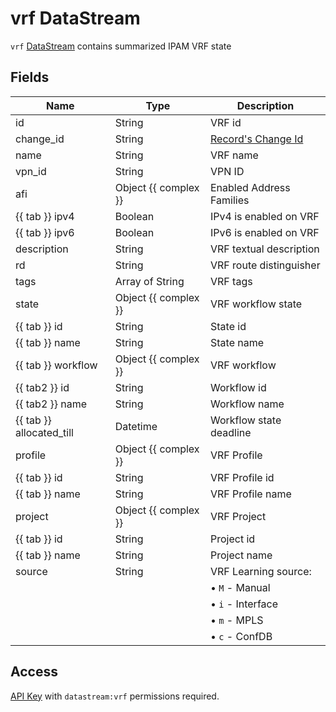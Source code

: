 # vrf DataStream

`vrf` [DataStream](index.md) contains summarized IPAM VRF state

## Fields

| Name                     | Type                 | Description                              |
| ------------------------ | -------------------- | ---------------------------------------- |
| id                       | String               | VRF id                                   |
| change_id                | String               | [Record's Change Id](index.md#change-id) |
| name                     | String               | VRF name                                 |
| vpn_id                   | String               | VPN ID                                   |
| afi                      | Object {{ complex }} | Enabled Address Families                 |
| {{ tab }} ipv4           | Boolean              | IPv4 is enabled on VRF                   |
| {{ tab }} ipv6           | Boolean              | IPv6 is enabled on VRF                   |
| description              | String               | VRF textual description                  |
| rd                       | String               | VRF route distinguisher                  |
| tags                     | Array of String      | VRF tags                                 |
| state                    | Object {{ complex }} | VRF workflow state                       |
| {{ tab }} id             | String               | State id                                 |
| {{ tab }} name           | String               | State name                               |
| {{ tab }} workflow       | Object {{ complex }} | VRF workflow                             |
| {{ tab2 }} id            | String               | Workflow id                              |
| {{ tab2 }} name          | String               | Workflow name                            |
| {{ tab }} allocated_till | Datetime             | Workflow state deadline                  |
| profile                  | Object {{ complex }} | VRF Profile                              |
| {{ tab }} id             | String               | VRF Profile id                           |
| {{ tab }} name           | String               | VRF Profile name                         |
| project                  | Object {{ complex }} | VRF Project                              |
| {{ tab }} id             | String               | Project id                               |
| {{ tab }} name           | String               | Project name                             |
| source                   | String               | VRF Learning source:                     |
|                          |                      | &bull; `M` - Manual                      |
|                          |                      | &bull; `i` - Interface                   |
|                          |                      | &bull; `m` - MPLS                        |
|                          |                      | &bull; `c` - ConfDB                      |

## Access

[API Key](../../../../user/reference/concepts/apikey/index.md) with `datastream:vrf` permissions
required.
